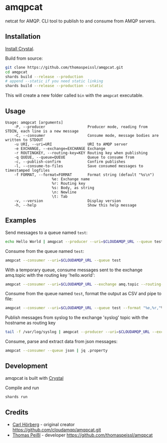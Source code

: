 # amqpcat

netcat for AMQP. CLI tool to publish to and consume from AMQP servers.

## Installation

[Install Crystal](https://crystal-lang.org/install/).

Build from source:
```bash
git clone https://github.com/thomaspeissl/amqpcat.git
cd amqpcat
shards build --release --production
# append --static if you need static linking 
shards build --release --production --static
```
This will create a new folder called `bin` with the `amqpcat` executable.

## Usage

```
Usage: amqpcat [arguments]
    -P, --producer                   Producer mode, reading from STDIN, each line is a new message
    -C, --consumer                   Consume mode, message bodies are written to STDOUT
    -u URI, --uri=URI                URI to AMQP server
    -e EXCHANGE, --exchange=EXCHANGE Exchange
    -r ROUTINGKEY, --routing-key=KEY Routing key when publishing
    -q QUEUE, --queue=QUEUE          Queue to consume from
    -c, --publish-confirm            Confirm publishes
    -l, --consume-to-files           Save consumed messages to timestamped logfiles
    -f FORMAT, --format=FORMAT       Format string (default "%s\n")
				     %e: Exchange name
				     %r: Routing key
				     %s: Body, as string
				     \n: Newline
				     \t: Tab
    -v, --version                    Display version
    -h, --help                       Show this help message
```

## Examples

Send messages to a queue named `test`:

```sh
echo Hello World | amqpcat --producer --uri=$CLOUDAMQP_URL --queue test
```

Consume from the queue named `test`:

```sh
amqpcat --consumer --uri=$CLOUDAMQP_URL --queue test
```

With a temporary queue, consume messages sent to the exchange amq.topic with the routing key 'hello.world':

```sh
amqpcat --consumer --uri=$CLOUDAMQP_URL --exchange amq.topic --routing-key hello.world
```

Consume from the queue named `test`, format the output as CSV and pipe to file:
```sh
amqpcat --consumer --uri=$CLOUDAMQP_URL --queue test --format "%e,%r,"%s"\n | tee messages.csv
```

Publish messages from syslog to the exchange 'syslog' topic with the hostname as routing key
```sh
tail -f /var/log/syslog | amqpcat --producer --uri=$CLOUDAMQP_URL --exchange syslog --routing-key $HOSTNAME
```

Consume, parse and extract data from json messages:
```sh
amqpcat --consumer --queue json | jq .property
```

## Development

amqpcat is built with [Crystal](https://crystal-lang.org/)

Compile and run
```bash
shards run
```

## Credits

- [Carl Hörberg](https://github.com/carlhoerberg) - original creator https://github.com/cloudamqp/amqpcat.git
- [Thomas Peißl](https://github.com/thomaspeissl) - developer https://github.com/thomaspeissl/amqpcat
